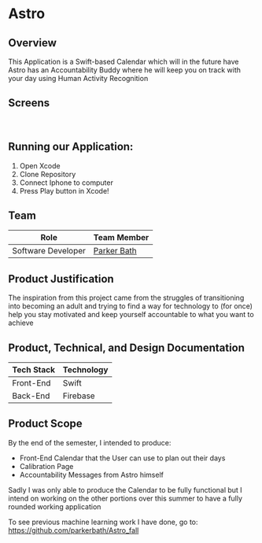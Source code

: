 # Astro

## Overview

This Application is a Swift-based Calendar which will in the future have Astro has an Accountability Buddy where he will keep you on track with your day using Human Activity Recognition

## Screens


<br>

## Running our Application:

1. Open Xcode
2. Clone Repository
3. Connect Iphone to computer
4. Press Play button in Xcode!


## Team

| Role                 | Team Member                                    |
| -------------------- | ---------------------------------------------- |
| Software Developer   | [Parker Bath](https://github.com/parkerbath)   |


## Product Justification

The inspiration from this project came from the struggles of transitioning into becoming an adult and trying to find a way for technology to (for once) help you stay motivated and keep yourself accountable to what you want to achieve

## Product, Technical, and Design Documentation

| Tech Stack | Technology         |
| ---------- | ------------------ |
| Front-End  | Swift              |
| Back-End   | Firebase           |

## Product Scope

By the end of the semester, I intended to produce:

- Front-End Calendar that the User can use to plan out their days
- Calibration Page
- Accountability Messages from Astro himself


Sadly I was only able to produce the Calendar to be fully functional but I intend on working on the other portions over this summer to have a fully rounded working application

To see previous machine learning work I have done, go to:
https://github.com/parkerbath/Astro_fall

